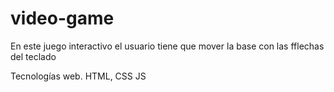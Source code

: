# video-game

En este juego interactivo el usuario tiene que mover la base con las fflechas del teclado

Tecnologías web. HTML, CSS JS
